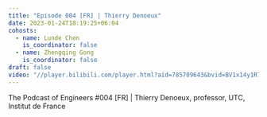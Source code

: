 ```yaml
---
title: "Episode 004 [FR] | Thierry Denoeux"
date: 2023-01-24T18:19:25+06:04
cohosts:
  - name: Lunde Chen
    is_coordinator: false
  - name: Zhengqing Gong
    is_coordinator: false
draft: false
video: "//player.bilibili.com/player.html?aid=785709643&bvid=BV1x14y1R7T5&cid=1190150728&p=1"
---
```


The Podcast of Engineers #004 [FR] | Thierry Denoeux, professor, UTC, Institut de France
